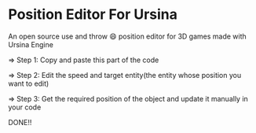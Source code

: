 # Position Editor For Ursina
An open source use and throw 😄 position editor for 3D games made with Ursina Engine


=> Step 1:
  Copy and paste this part of the code
    
=> Step 2:
 Edit the speed and target entity(the entity whose position you want to edit) 
 
=> Step 3:
  Get the required position of the object and update it manually in your code

DONE!!
